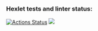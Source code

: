 ### Hexlet tests and linter status:
[![Actions Status](https://github.com/konstdimasik/python-project-lvl1/workflows/hexlet-check/badge.svg)](https://github.com/konstdimasik/python-project-lvl1/actions)
<a href="https://codeclimate.com/github/codeclimate/codeclimate/maintainability"><img src="https://api.codeclimate.com/v1/badges/a99a88d28ad37a79dbf6/maintainability" /></a>

